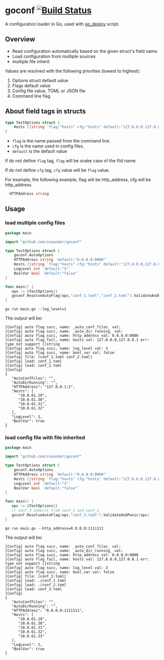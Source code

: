 goconf  [![Build Status](https://travis-ci.org/zsounder/goconf.svg?branch=master)](https://travis-ci.org/zsounder/goconf)
====
A configuration loader in Go, used with [go_deploy](https://github.com/zsounder/scripts/tree/master/go_deploy) script.

## Overview

* Read configuration automatically based on the given struct's field name.
* Load configuration from multiple sources
* multiple file inherit

Values are resolved with the following priorities (lowest to highest):
1. Options struct default value
2. Flags default value
3. Config file value, TOML or JSON file
4. Command line flag

## About field tags in structs
```go
type TestOptions struct {
    Hosts []string `flag:"hosts" cfg:"hosts" default:"127.0.0.0,127.0.0.1"`
}
```
* `flag` is the name passed from the command line.
* `cfg` is the name used in config files.
* `default` is the default value

If do not define `flag` tag, `flag` will be snake case of the fild name.

If do not define `cfg` tag, `cfg` value will be `flag` value.

For example, the following example, flag will be http_address, cfg will be http_address.
```go
  HTTPAddress string
```

## Usage

### load multiple config files

```go
package main

import "github.com/zsounder/goconf"

type TestOptions struct {
    goconf.AutoOptions
    HTTPAddress string `default:"0.0.0.0:0000"`
    Hosts []string `flag:"hosts" cfg:"hosts" default:"127.0.0.0,127.0.0.1"`
    LogLevel int `default:"3"`
    BoolVar bool `default:"false"`
}

func main() {
   ops := &TestOptions{}
   goconf.ResolveAutoFlag(ops,"conf_1.toml","conf_2.toml").ValidateAndPanic(ops)
}
```

`go run main.go --log_level=1`

The output will be:

```plain
[Config] auto flag succ, name: _auto_conf_files_ val:
[Config] auto flag succ, name: _auto_dir_running_ val:
[Config] auto flag succ, name: http_address val: 0.0.0.0:0000
[Config] auto flag fail, name: hosts val: 127.0.0.0,127.0.0.1 err: type not support []string
[Config] auto flag succ, name: log_level val: 3
[Config] auto flag succ, name: bool_var val: false
[Config] file: [conf_1.toml conf_2.toml]
[Config] load: conf_1.toml
[Config] load: conf_2.toml
[Config]
{
   "AutoConfFiles": "",
   "AutoDirRunning": "",
   "HTTPAddress": "127.0.0.1:2",
   "Hosts": [
      "10.0.61.29",
      "10.0.61.30",
      "10.0.61.31",
      "10.0.61.32"
   ],
   "LogLevel": 1,
   "BoolVar": true
}
```

### load config file with file inherited

```go
package main

import "github.com/zsounder/goconf"

type TestOptions struct {
    goconf.AutoOptions
    HTTPAddress string `default:"0.0.0.0:0000"`
    Hosts []string `flag:"hosts" cfg:"hosts" default:"127.0.0.0,127.0.0.1"`
    LogLevel int `default:"3"`
    BoolVar bool `default:"false"`
}

func main() {
   ops := &TestOptions{}
   // conf_3 inherit from conf_1 and conf_2
   goconf.ResolveAutoFlag(ops,"conf_3.toml").ValidateAndPanic(ops)
}
```
`go run main.go --http_address=0.0.0.0:1111111`

The output will be:

```plain
[Config] auto flag succ, name: _auto_conf_files_ val:
[Config] auto flag succ, name: _auto_dir_running_ val:
[Config] auto flag succ, name: http_address val: 0.0.0.0:0000
[Config] auto flag fail, name: hosts val: 127.0.0.0,127.0.0.1 err: type not support []string
[Config] auto flag succ, name: log_level val: 3
[Config] auto flag succ, name: bool_var val: false
[Config] file: [conf_3.toml]
[Config] load: ./conf_1.toml
[Config] load: ./conf_2.toml
[Config] load: conf_3.toml
[Config]
{
   "AutoConfFiles": "",
   "AutoDirRunning": "",
   "HTTPAddress": "0.0.0.0:1111111",
   "Hosts": [
      "10.0.61.29",
      "10.0.61.30",
      "10.0.61.31",
      "10.0.61.32",
      "10.0.61.33"
   ],
   "LogLevel": 2,
   "BoolVar": true
}
```
